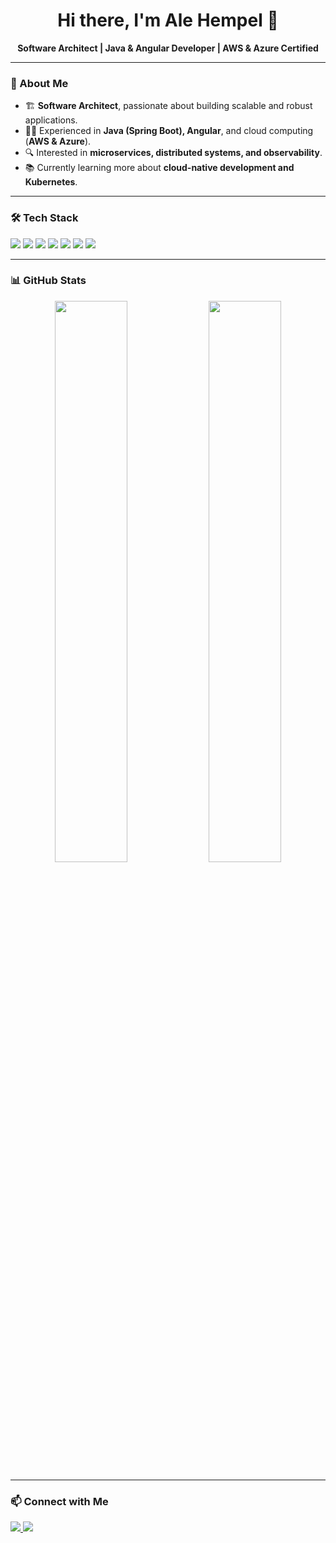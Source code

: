 <h1 align="center">Hi there, I'm Ale Hempel 👋</h1>

<p align="center">
  <strong>Software Architect | Java & Angular Developer | AWS & Azure Certified</strong>
</p>

---

### 🚀 About Me
- 🏗️ **Software Architect**, passionate about building scalable and robust applications.
- 👨‍💻 Experienced in **Java (Spring Boot), Angular**, and cloud computing (**AWS & Azure**).
- 🔍 Interested in **microservices, distributed systems, and observability**.
- 📚 Currently learning more about **cloud-native development and Kubernetes**.

---

### 🛠️ Tech Stack
<p align="left">
  <img src="https://img.shields.io/badge/Java-ED8B00?style=for-the-badge&logo=java&logoColor=white" />
  <img src="https://img.shields.io/badge/Spring%20Boot-6DB33F?style=for-the-badge&logo=springboot&logoColor=white" />
  <img src="https://img.shields.io/badge/Angular-DD0031?style=for-the-badge&logo=angular&logoColor=white" />
  <img src="https://img.shields.io/badge/AWS-232F3E?style=for-the-badge&logo=amazonaws&logoColor=white" />
  <img src="https://img.shields.io/badge/Azure-0078D4?style=for-the-badge&logo=microsoftazure&logoColor=white" />
  <img src="https://img.shields.io/badge/Docker-2496ED?style=for-the-badge&logo=docker&logoColor=white" />
  <img src="https://img.shields.io/badge/Kafka-231F20?style=for-the-badge&logo=apachekafka&logoColor=white" />
</p>

---

### 📊 GitHub Stats
<p align="center">
  <img src="https://github-readme-stats.vercel.app/api?username=ale-hempel&show_icons=true&theme=dark&hide_border=true" width="48%" />
  <img src="https://github-readme-streak-stats.herokuapp.com/?user=ale-hempel&theme=dark&hide_border=true" width="48%" />
</p>

---

### 📫 Connect with Me
<p align="left">
  <a href="https://www.linkedin.com/in/alexandre-hempel" target="_blank">
    <img src="https://img.shields.io/badge/LinkedIn-0077B5?style=for-the-badge&logo=linkedin&logoColor=white" />
  </a>
  <a href="mailto:seu-email@gmail.com">
    <img src="https://img.shields.io/badge/Email-D14836?style=for-the-badge&logo=gmail&logoColor=white" />
  </a>
</p>
